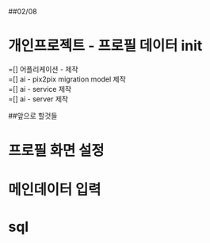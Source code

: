 ##02/08
# 개인프로젝트 - 프로필 데이터 init
=[] 어플리케이션 - 제작<br>
=[] ai - pix2pix migration model 제작 <br>
=[] ai - service 제작 <br>
=[] ai - server 제작<br>



##앞으로 할것들
# 프로필 화면 설정
# 메인데이터 입력
# sql
